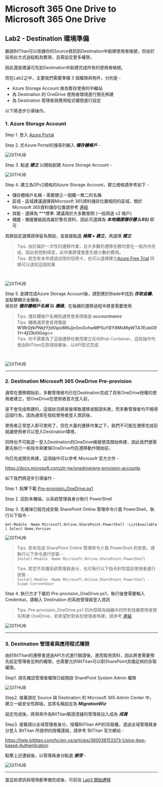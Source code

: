 # Microsoft 365 One Drive to Microsoft 365 One Drive

## Lab2 - Destination 環境準備

雖說BitTitan可以依據你的Source資訊到Destination中創建使用者帳號，但由於採用此方式過程較為繁瑣，且需設定更多權限，

因此還是建議可先到Destination中創建完成所有的使用者帳號。

而在Lab2之中，主要我們需要準備 3 個權限與物件，分別是 -

- Azure Storage Account 做為暫存使用的中繼站
- 為 Destination 的 OneDrive 使用者環境進行預先佈建
- 為 Destination 管理者與應用程式權限進行設定

以下將逐步引導操作。

### 1. Azure Storage Account

Step 1. 登入 [Azure Portal](https://portal.azure.com/) 

Step 2. 於Azure Portal的搜尋列輸入 ***儲存體帳戶*** -

![GITHUB](https://github.com/MarkChang-Core/BitTitan/blob/main/OneDriveToOneDrive/image/image-onedrive1-5.jpg)<br>

Step 3. 點選 ***建立*** 以開始創建 Azure Storage Account -

![GITHUB](https://github.com/MarkChang-Core/BitTitan/blob/main/OneDriveToOneDrive/image/image-onedrive1-6.jpg)<br>

Step 4. 建立為GPv2規格的Azure Storage Account，建立規格請參考如下 - 

- 儲存體帳戶名稱 - 需要建立一個獨一無二的名稱
- 區域 - 區域建議選擇與Microsoft 365資料儲存位置相同的區域，關於Microsoft 365資料儲存位置請參考 [連結](https://docs.microsoft.com/zh-tw/microsoft-365/enterprise/o365-data-locations?view=o365-worldwide#taiwan)
- 效能 - 選擇為 ***標準: 建議用於大多數案例 (一般用途 v2 帳戶)
- 備援 - 備援層級因為屬於暫存資料，因此可選擇為 ***本地備援儲存體 (LRS)*** 即可

其餘設定選擇請保留為預設，並直接點選 ***檢閱 + 建立***，再選擇 ***建立***

> Tips. 由於屬於一次性的遷移作業，且大多數的遷移任務均會在一個月內完成，因此若控制得宜，此作業將僅會產生極少數的費用。<br>
> Tips. 若您有未申請過試用的信用卡，也可以選擇建立[Azure Free Trial](https://azure.microsoft.com/zh-tw/free/) 同樣可以達到這個效果
<br>

![GITHUB](https://github.com/MarkChang-Core/BitTitan/blob/main/OneDriveToOneDrive/image/image-onedrive1-7.jpg)<br>

Step 5. 創建完成Azure Storage Account後，請對應於Blade中找到 ***存取金鑰***，並點擊顯示金鑰後，<br>
保存好 ***儲存體帳戶名稱*** 與 ***機碼***，在後續的遷移過程中將會需要使用

> Tips. 儲存體帳戶名稱則通常會長得像是 ***accountname***<br>
> Tips. 機碼通常會長得像是 ***W1RrDfkPNkfYfdVqizMNJjn5mXchwMP5uYBY8MsMqWTA7EubG911+4fZlki0Gag==***<br>
> Tips. 你不需要為了這個遷移任務而建立任何Blob Container，這些操作均會由BitTitan在取得授權後，以API型式完成<br>
<br>

![GITHUB](https://github.com/MarkChang-Core/BitTitan/blob/main/OneDriveToOneDrive/image/image-onedrive1-8.jpg)<br>

---

### 2. Destination Microsoft 365 OneDrive Pre-provision

通常在遷移開始前，多數管理者均已在Destination完成了具有OneDrive授權的使用者建立，但OneDrive在使用者首次登入前，

是不會完成佈建的，這個狀況將直接導致遷移或驗證失敗，而多數管理者均不曉得這個行為，因為通常在發給使用者登入資訊後，

使用者正常登入即可使用了，但在大量的遷移作業之下，我們不可能在遷移完成前就讓使用者可以登入Destination環境，

同時也不可能逐一登入Destination的OneDrive帳號使其開始佈建，因此我們便需要先執行一些指令來確保OneDrive均在遷移動作開始前，

均已完成預先佈建，這項操作可以參考 Microsoft 官方文件 - 

https://docs.microsoft.com/zh-tw/onedrive/pre-provision-accounts

如下我們將逐步引導操作 -

Step 1. 點擊下載 [Pre-provision_OneDrive.ps1](https://github.com/MarkChang-Core/BitTitan/blob/main/OneDriveToOneDrive/Pre-provision_OneDrive.ps1)

Step 2. 回到本機端，以系統管理員身分執行 PowerShell

Step 3. 先確保已經完成安裝 SharePoint Online 管理命令介面 PowerShell，執行以下指令 - <br>

```Get-Module -Name Microsoft.Online.SharePoint.PowerShell -ListAvailable | Select Name,Version```

![GITHUB](https://github.com/MarkChang-Core/BitTitan/blob/main/OneDriveToOneDrive/image/image-onedrive2-1.jpg)<br>

> Tips. 若未完成 SharePoint Online 管理命令介面 PowerShell 的安裝，請執行以下命令進行安裝 - <br>
> ```Install-Module -Name Microsoft.Online.SharePoint.PowerShell```

> Tips. 若您不具備系統管理員身分，也可執行以下指令針對當前使用者進行安裝 - <br>
> ```Install-Module -Name Microsoft.Online.SharePoint.PowerShell -Scope CurrentUser```

Step 4. 執行方才下載的 Pre-provision_OneDrive.ps1，執行後會需要輸入Credential，請輸入 Destination 的系統管理員登入資訊

> Tips. Pre-provision_OneDrive.ps1 的內容將為組織中的所有授權使用者預先佈建 OneDrive，若希望針對各別使用者佈建，請參考 [連結](https://docs.microsoft.com/zh-tw/onedrive/pre-provision-accounts#pre-provision-onedrive-for-users)

![GITHUB](https://github.com/MarkChang-Core/BitTitan/blob/main/OneDriveToOneDrive/image/image-onedrive2-2.jpg)<br>

---

### 3. Destination 管理者與應用程式權限

由於BitTitan的遷移會透過API方式進行驗證後，進而取用資料，因此將會需要預先給定管理者足夠的權限，也需要允許BitTitan可以對SharePoint具備足夠的存取權限。

Step1. 請先確認管理者權限已經開啟 SharePoint System Admin 權限<br>

![GITHUB](https://github.com/MarkChang-Core/BitTitan/blob/main/OneDriveToOneDrive/image/image-onedrive1-3.jpg)<br>

Step2. 接著請在 Source 與 Destination 的 Microsoft 365 Admin Center 中，建立一組安全性群組，並將名稱設定為 ***MigrationWiz*** <br>

設定完成後，將用來作為BitTitan驗證憑據的管理員加入成為 ***成員***<br>

Step3. 接著請以全域管理者身分，授權BitTitan API的存取權，透過全域管理員身分登入 BitTitan 所提供的授權連結，請參考 BitTitan 官方網站 -<br>

https://help.bittitan.com/hc/en-us/articles/360038153373-Using-App-based-Authentication<br>

點擊上述連結後，以管理員身分點選 ***接受*** -<br>

![GITHUB](https://github.com/MarkChang-Core/BitTitan/blob/main/OneDriveToOneDrive/image/image-onedrive1-9.jpg)<br>

---

當這些資訊與環境都準備完成後，可前往 [Lab3 開始遷移](https://github.com/MarkChang-Core/BitTitan/blob/main/OneDriveToOneDrive/Lab.md)
